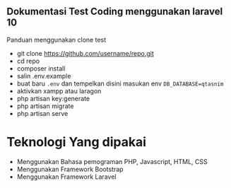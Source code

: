 
## Dokumentasi Test Coding menggunakan laravel 10

Panduan menggunakan clone test 

- git clone https://github.com/username/repo.git
- cd repo
- composer install
- salin .env.example
- buat baru `.env` dan tempelkan disini masukan env `DB_DATABASE=qtasnim`
- aktivkan xampp atau laragon 
- php artisan key:generate
- php artisan migrate
- php artisan serve


# Teknologi Yang dipakai 
- Menggunakan Bahasa pemograman PHP, Javascript, HTML, CSS
- Menggunakan Framework Bootstrap
- Menggunakan Framework Laravel  

